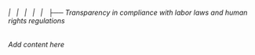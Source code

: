 ###### |   |   |   |   |   ├── Transparency in compliance with labor laws and human rights regulations

*Add content here*